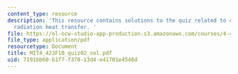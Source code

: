 ```yaml
---
content_type: resource
description: 'This resource contains solutions to the quiz related to convection and
  radiation heat transfer. '
file: https://ol-ocw-studio-app-production.s3.amazonaws.com/courses/4-42j-fundamentals-of-energy-in-buildings-fall-2010/7191bb60b1f7f37013d4e41701e4546d_MIT4_42JF10_quiz02_sol.pdf
file_type: application/pdf
resourcetype: Document
title: MIT4_42JF10_quiz02_sol.pdf
uid: 7191bb60-b1f7-f370-13d4-e41701e4546d
---
```

